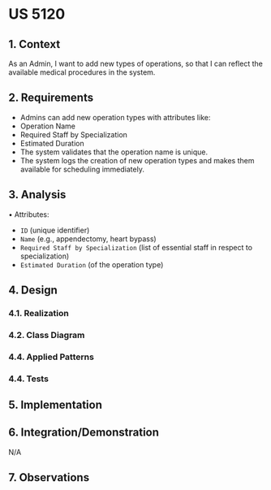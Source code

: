 # US 5120

## 1. Context

As an Admin, I want to add new types of operations, so that I can reflect the
available medical procedures in the system.

## 2. Requirements

- Admins can add new operation types with attributes like:
- Operation Name
- Required Staff by Specialization
- Estimated Duration
- The system validates that the operation name is unique.
- The system logs the creation of new operation types and makes them available for scheduling
  immediately.

## 3. Analysis

• Attributes:

- `ID` (unique identifier)
- `Name` (e.g., appendectomy, heart bypass)
- `Required Staff by Specialization` (list of essential staff in respect to
  specialization)
- `Estimated Duration` (of the operation type)

## 4. Design

### 4.1. Realization

### 4.2. Class Diagram

### 4.4. Applied Patterns

### 4.4. Tests

## 5. Implementation

## 6. Integration/Demonstration

N/A

## 7. Observations
